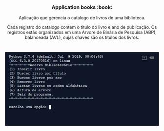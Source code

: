 <h3 align="center">
  Application books :book:
</h3>

<p align="center"> 
  Aplicação que gerencia o catalogo de livros de uma biblioteca. <br>
</p>

<p align="center"> 
 Cada registro do catalogo contem o titulo do livro e ano de publicação. Os registros estão
  organizados em uma Arvore de Binária de Pesquisa (ABP), balanceada (AVL), cujas chaves
  são os títulos dos livros.
</p>

<h1 align="center">
  <img src="static/project.png">
</h1>
